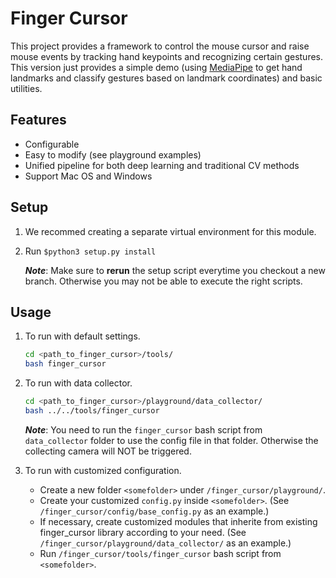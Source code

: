 # Finger Cursor

This project provides a framework to control the mouse cursor and
raise mouse events by tracking hand keypoints and recognizing certain
gestures. 
This version just provides a simple demo 
(using [MediaPipe](https://google.github.io/mediapipe/) 
to get hand landmarks and classify gestures based on landmark coordinates) 
and basic utilities.

## Features

- Configurable
- Easy to modify (see playground examples)
- Unified pipeline for both deep learning and traditional CV methods
- Support Mac OS and Windows

## Setup

1. We recommed creating a separate virtual environment for this module.

2. Run `$python3 setup.py install`

    **_Note_**: Make sure to **rerun** the setup script everytime you checkout a new branch. Otherwise you may not be able to execute the right scripts.

## Usage

1. To run with default settings.

    ```bash
    cd <path_to_finger_cursor>/tools/
    bash finger_cursor
    ```

2. To run with data collector.

    ```bash
    cd <path_to_finger_cursor>/playground/data_collector/
    bash ../../tools/finger_cursor
    ```

     **_Note_**: You need to run the `finger_cursor` bash script from `data_collector` folder to use the config file in that folder. Otherwise the collecting camera will NOT be triggered.

3. To run with customized configuration.

    - Create a new folder `<somefolder>` under `/finger_cursor/playground/`.
    - Create your customized `config.py` inside `<somefolder>`. (See `/finger_cursor/config/base_config.py` as an example.)
    - If necessary, create customized modules that inherite from existing finger_cursor library according to your need. (See `/finger_cursor/playground/data_collector/` as an example.)
    - Run `/finger_cursor/tools/finger_cursor` bash script from `<somefolder>`. 
